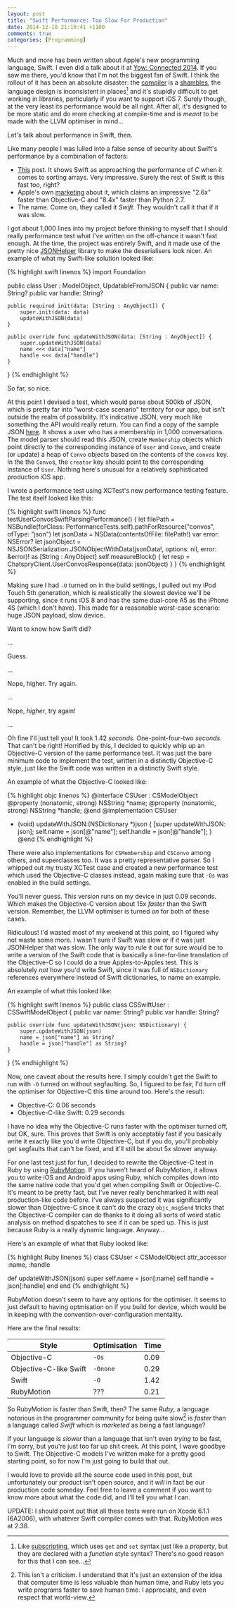 ```yaml
---
layout: post
title: "Swift Performance: Too Slow For Production"
date: 2014-12-10 21:19:41 +1100
comments: true
categories: [Programming]
---
```


Much and more has been written about Apple's new programming language, Swift.
I even did a talk about it at [Yow: Connected 2014][Yow]. If you saw me there,
you'd know that I'm not the biggest fan of Swift. I think the rollout of it has
been an absolute disaster: the [compiler][BugReport] is a [shambles][Issues], 
the language design is inconsistent in places[^1] and it's stupidly difficult
to get working in libraries, particularly if you want to support iOS 7. Surely
though, at the very least its performance would be all right. After all, it's
designed to be more static and do more checking at compile-time and is _meant_
to be made with the LLVM optimiser in mind...

Let's talk about performance in Swift, then.

<!--more-->

Like many people I was lulled into a false sense of security about Swift's
performance by a combination of factors:

- [This][PerformancePost] post. It shows Swift as approaching the performance
of _C_ when it comes to sorting arrays. Very impressive. Surely the rest of
Swift is this fast too, right?
- Apple's own [marketing][Marketing] about it, which claims an impressive
"2.6x" faster than Objective-C and "8.4x" faster than Python 2.7.
- The name. Come on, they called it _Swift_. They wouldn't call it that if it
was slow.

I got about 1,000 lines into my project before thinking to myself that I should
really performance test what I've written on the off-chance it wasn't fast
enough. At the time, the project was entirely Swift, and it made use of the
pretty nice [JSONHelper] library to make the deserialisers look nicer. An
example of what my Swift-like solution looked like:

{% highlight swift linenos %}
import Foundation

public class User : ModelObject, UpdatableFromJSON {
    public var name: String?
    public var handle: String?
    
    public required init(data: [String : AnyObject]) {
        super.init(data: data)
        updateWithJSON(data)
    }
    
    public override func updateWithJSON(data: [String : AnyObject]) {
        super.updateWithJSON(data)
        name <<< data["name"]
        handle <<< data["handle"]
    }
}
{% endhighlight %}

So far, so nice. 

At this point I devised a test, which would parse about 500kb of JSON, which 
is pretty far into "worst-case scenario" territory for our app, but isn't 
outside the realm of possibility. It's indicative JSON, very much like 
something the API would really return. You can find a copy of the sample JSON
[here][SampleJSON]. It shows a user who has a membership in 1,000 
conversations. The model parser should read this JSON, create `Membership` 
objects which point directly to the corresponding instance of `User` and 
`Convo`, and create (or update) a heap of `Convo` objects based on the contents
of the `convos` key. In the the `Convo`s, the `creator` key should point to 
the corresponding instance of `User`. Nothing here's unusual for a relatively
sophisticated production iOS app.

I wrote a performance test using XCTest's new performance testing feature.
The test itself looked like this:

{% highlight swift linenos %}
func testUserConvosSwiftParsingPerformance() {
    let filePath = NSBundle(forClass: PerformanceTests.self).pathForResource("convos", ofType: "json")
    let jsonData = NSData(contentsOfFile: filePath!)
    var error: NSError?
    let jsonObject = NSJSONSerialization.JSONObjectWithData(jsonData!, options: nil, error: &error)! as [String : AnyObject]
    self.measureBlock() {
        let resp = ChatspryClient.UserConvosResponse(data: jsonObject)
    }
}
{% endhighlight %}

Making sure I had `-O` turned on in the build settings, I pulled out my iPod
Touch 5th generation, which is realistically the slowest device we'll be 
supporting, since it runs iOS 8 and has the same dual-core A5 as the iPhone 
4S (which I don't have). This made for a reasonable worst-case scenario: huge
JSON payload, slow device.

Want to know how Swift did?

...

Guess.

...

Nope, higher. Try again.

...

Nope, _higher_, try again!

...

Oh fine I'll just tell you! It took 1.42 _seconds_. One-point-four-two 
*_seconds_*. That can't be right! Horrified by this, I decided to quickly whip
up an Objective-C version of the same performance test. It was just the bare
minimum code to implement the test, written in a distinctly Objective-C style,
just like the Swift code was written in a distinctly Swift style.

An example of what the Objective-C looked like:

{% highlight objc linenos %}
@interface CSUser : CSModelObject
@property (nonatomic, strong) NSString *name;
@property (nonatomic, strong) NSString *handle;
@end
@implementation CSUser
- (void) updateWithJSON:(NSDictionary *)json
{
    [super updateWithJSON: json];
    self.name = json[@"name"];
    self.handle = json[@"handle"];
}
@end
{% endhighlight %}

There were also implementations for `CSMembership` and `CSConvo` among others,
and superclasses too. It was a pretty representative parser. So I whipped out
my trusty XCTest case and created a new performance test which used the 
Objective-C classes instead, again making sure that `-Os` was enabled in the
build settings.

You'll never guess. This version runs on my device in just 0.09 seconds. Which
makes the Objective-C version about 15x _faster_ than the Swift version.
Remember, the LLVM optimiser is turned _on_ for both of these cases.

Ridiculous! I'd wasted most of my weekend at this point, so I figured why not
waste some more. I wasn't sure if Swift was slow or if it was just JSONHelper
that was slow. The only way to rule it out for sure would be to write a version
of the Swift code that is basically a line-for-line translation of the
Objective-C so I could do a true Apples-to-Apples test. This is absolutely
_not_ how you'd write Swift, since it was full of `NSDictionary` references
everywhere instead of Swift dictionaries, to name an example.

An example of what this looked like:

{% highlight swift linenos %}
public class CSSwiftUser : CSSwiftModelObject {
    public var name: String?
    public var handle: String?
    
    public override func updateWithJSON(json: NSDictionary) {
        super.updateWithJSON(json)
        name = json["name"] as String?
        handle = json["handle"] as String?
    }
}
{% endhighlight %}

Now, one caveat about the results here. I simply couldn't get the Swift to run
with `-O` turned on without segfaulting. So, I figured to be fair, I'd turn off
the optimiser for Objective-C this time around too. Here's the result:

- Objective-C: 0.06 seconds
- Objective-C-like Swift: 0.29 seconds

I have no idea why the Objective-C runs faster with the optimiser turned off,
but OK, sure. This proves that Swift is only acceptably fast if you basically
write it exactly like you'd write Objective-C, but if you do, you'll probably
get segfaults that can't be fixed, and it'll still be about 5x slower anyway.

For one last test just for fun, I decided to rewrite the Objective-C test in
Ruby by using [RubyMotion]. If you haven't heard of RubyMotion, it allows you
to write iOS and Android apps using Ruby, which compiles down into the same
native code that you'd get when compiling Swift or Objective-C. It's meant to
be pretty fast, but I've never really benchmarked it with real production-like
code before. I've always suspected it was significantly slower than Objective-C
since it can't do the crazy `objc_msgSend` tricks that the Objective-C compiler
can do thanks to it doing all sorts of weird static analysis on method
dispatches to see if it can be sped up. This is just because Ruby is a really
dynamic language. Anyway...

Here's an example of what that Ruby looked like:

{% highlight Ruby linenos %}
class CSUser < CSModelObject
  attr_accessor :name, :handle

  def updateWithJSON(json)
    super
    self.name = json[:name]
    self.handle = json[:handle]
  end
end
{% endhighlight %}

RubyMotion doesn't seem to have any options for the optimiser. It seems to just
default to having optmisation on if you build for device, which would be in
keeping with the convention-over-configuration mentality.

Here are the final results:

| Style                   | Optimisation | Time |
| -----                   | ------------ | ---- |
| Objective-C             | `-Os`        | 0.09 |
| Objective-C-like Swift  | `-Onone`     | 0.29 |
| Swift                   | `-O`         | 1.42 |
| RubyMotion              | ???          | 0.21 |

So RubyMotion is faster than Swift, then? The same _Ruby_, a language notorious
in the programmer community for being quite slow[^2] is _faster_ than a
language called _Swift_ which is _marketed_ as being a fast language?

If your language is _slower_ than a language that isn't even _trying_ to be
fast, I'm sorry, but you're just too far up shit creek. At this point, I wave
goodbye to Swift. The Objective-C models I've written make for a pretty good
starting point, so for now I'm just going to build that out.

I would love to provide all the source code used in this post, but
unfortunately our product isn't open source, and it _will_ in fact be our
production code someday. Feel free to leave a comment if you want to know more
about what the code did, and I'll tell you what I can.

UPDATE: I should point out that all these tests were run on Xcode 6.1.1
(6A2006), with whatever Swift compiler comes with that. RubyMotion was at 2.38.

[^1]: Like [subscripting](https://developer.apple.com/library/ios/documentation/Swift/Conceptual/Swift_Programming_Language/Subscripts.html), which uses `get` and `set` syntax just like a _property_, but they are declared with a _function_ style syntax? There's no good reason for this that I can see...
[^2]: This isn't a criticism. I understand that it's just an extension of the idea that computer time is less valuable than human time, and Ruby lets you write programs faster to save human time. I appreciate, and even respect that world-view.

[Yow]: https://a.confui.com/public/conferences/533ec7198cc0a36c75000001/locations/533ec7198cc0a36c75000002/topics/53ce20d9513b88d51d00009c?framehost=http://connected.yowconference.com.au
[BugReport]: https://dl.dropboxusercontent.com/s/c0zhhy57sqst4hs/Screenshot%202014-11-05%2019.01.19.png?dl=0
[Issues]: https://github.com/practicalswift/swift-compiler-crashes
[PerformancePost]: http://www.jessesquires.com/apples-to-apples-part-three/
[Marketing]: https://www.apple.com/au/swift/
[JSONHelper]: https://github.com/isair/JSONHelper
[SampleJSON]: /images/convos.json
[RubyMotion]: http://www.rubymotion.com
